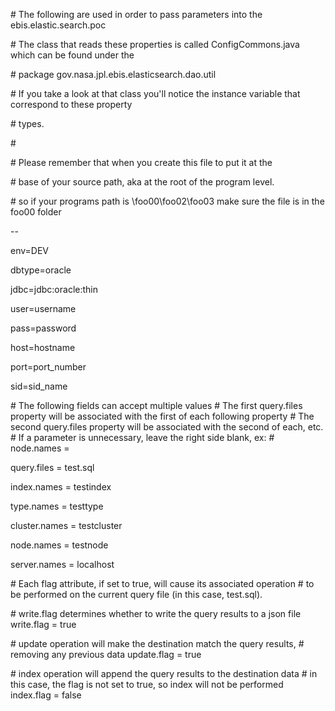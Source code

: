 \# The following are used in order to pass parameters into the ebis.elastic.search.poc

\# The class that reads these properties is called ConfigCommons.java which can be found under the

\# package gov.nasa.jpl.ebis.elasticsearch.dao.util

\# If you take a look at that class you'll notice the instance variable that correspond to these property

\# types.

\# 

\# Please remember that when you create this file to put it at the 

\# base of your source path, aka at the root of the program level.

\# so if your programs path is \foo00\foo02\foo03 make sure the file is in the foo00 folder

--

env=DEV

dbtype=oracle

jdbc=jdbc:oracle:thin

user=username

pass=password

host=hostname

port=port_number

sid=sid_name

\# The following fields can accept multiple values
\# The first query.files property will be associated with the first of each following property
\# The second query.files property will be associated with the second of each, etc.
\# If a parameter is unnecessary, leave the right side blank, ex:
\# node.names = 

query.files = test.sql

index.names = testindex

type.names = testtype

cluster.names = testcluster

node.names = testnode

server.names = localhost

\# Each flag attribute, if set to true, will cause its associated operation
\# to be performed on the current query file (in this case, test.sql).

\# write.flag determines whether to write the query results to a json file
write.flag = true

\# update operation will make the destination match the query results, 
\# removing any previous data
update.flag = true

\# index operation will append the query results to the destination data
\# in this case, the flag is not set to true, so index will not be performed
index.flag = false
